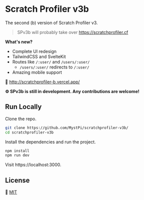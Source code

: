 # Scratch Profiler v3b

The second (b) version of Scratch Profiler v3.

> SPv3b will probably take over https://scratchprofiler.cf

**What's new?**
- Complete UI redesign
- TailwindCSS and SvelteKit
- Routes like `/:user/` and `/users/:user/`
  - `/users/:user/` redirects to `/:user/`
- Amazing mobile support

🔗 http://scratchprofiler-b.vercel.app/

**:gear: SPv3b is still in development. Any contributions are welcome!**

## Run Locally
Clone the repo.
```bash
git clone https://github.com/MystPi/scratchprofiler-v3b/
cd scratchprofiler-v3b
```

Install the dependencies and run the project.

```bash
npm install
npm run dev
```

Visit https://localhost:3000.

## License

🔗 [MIT](https://choosealicense.com/licenses/mit/)
